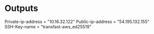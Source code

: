 # Outputs

Private-ip-address = "10.16.32.122"
Public-ip-address = "54.195.132.155"
SSH-Key-name = "transfast-aws_ed25519"
